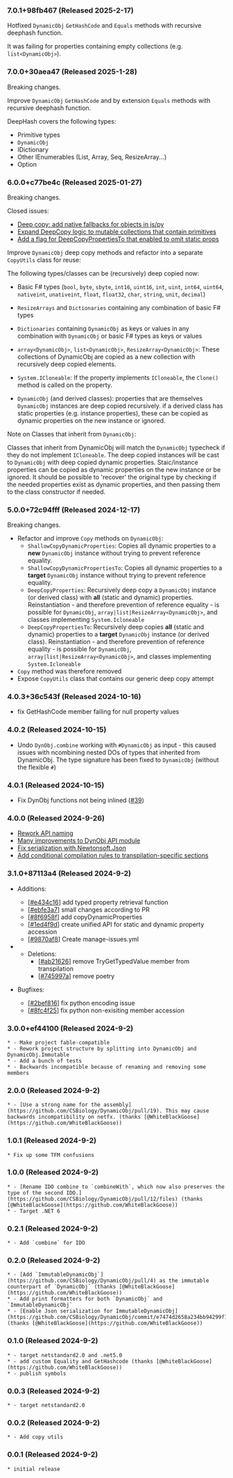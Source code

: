 ### 7.0.1+98fb467 (Released 2025-2-17)

Hotfixed `DynamicObj` `GetHashCode` and `Equals` methods with recursive deephash function.

It was failing for properties containing empty collections (e.g. `list<DynamicObj>`).

### 7.0.0+30aea47 (Released 2025-1-28)

Breaking changes.

Improve `DynamicObj` `GetHashCode` and by extension `Equals` methods with recursive deephash function.

DeepHash covers the following types:

- Primitive types
- `DynamicObj`
- IDictionary
- Other IEnumerables (List, Array, Seq, ResizeArray...)
- Option

### 6.0.0+c77be4c (Released 2025-01-27)

Breaking changes.

Closed issues:
- [Deep copy: add native fallbacks for objects in js/py](https://github.com/CSBiology/DynamicObj/issues/47)
- [Expand DeepCopy logic to mutable collections that contain primitives](https://github.com/CSBiology/DynamicObj/issues/45)
- [Add a flag for DeepCopyPropertiesTo that enabled to omit static props](https://github.com/CSBiology/DynamicObj/issues/44])

Improve `DynamicObj` deep copy methods and refactor into a separate `CopyUtils` class for reuse:

The following types/classes can be (recursively) deep copied now:

- Basic F# types (`bool`, `byte`, `sbyte`, `int16`, `uint16`, `int`, `uint`, `int64`, `uint64`, `nativeint`, `unativeint`, `float`, `float32`, `char`, `string`, `unit`, `decimal`)

- `ResizeArrays` and `Dictionaries` containing any combination of basic F# types

- `Dictionaries` containing `DynamicObj` as keys or values in any combination with `DynamicObj` or basic F# types as keys or values

- `array<DynamicObj>`, `list<DynamicObj>`, `ResizeArray<DynamicObj>`: These collections of DynamicObj are copied as a new collection with recursively deep copied elements.

- `System.ICloneable`: If the property implements `ICloneable`, the `Clone()` method is called on the property.

- `DynamicObj` (and derived classes): properties that are themselves `DynamicObj` instances are deep copied recursively.
  if a derived class has static properties (e.g. instance properties), these can be copied as dynamic properties on the new instance or ignored.

Note on Classes that inherit from `DynamicObj`:

Classes that inherit from DynamicObj will match the `DynamicObj` typecheck if they do not implement `ICloneable`.
The deep copied instances will be cast to `DynamicObj` with deep copied dynamic properties. Staic/instance properties can be copied as dynamic properties on the new instance or be ignored.
It should be possible to 'recover' the original type by checking if the needed properties exist as dynamic properties,
and then passing them to the class constructor if needed.


### 5.0.0+72c94fff (Released 2024-12-17)

Breaking changes.

- Refactor and improve `Copy` methods on `DynamicObj`:
  - `ShallowCopyDynamicProperties`: Copies all dynamic properties to a **new** `DynamicObj` instance without trying to prevent reference equality.
  - `ShallowCopyDynamicPropertiesTo`: Copies all dynamic properties to a **target** `DynamicObj` instance without trying to prevent reference equality.
  - `DeepCopyProperties`: Recursively deep copy a `DynamicObj` instance (or derived class) with **all** (static and dynamic) properties. Reinstantiation - and therefore prevention of reference equality - is possible for `DynamicObj`, `array|list|ResizeArray<DynamicObj>`, and classes implementing `System.Icloneable`
  - `DeepCopyPropertiesTo`: Recursively deep copies **all** (static and dynamic) properties to a **target** `DynamicObj` instance (or derived class). Reinstantiation - and therefore prevention of reference equality - is possible for `DynamicObj`, `array|list|ResizeArray<DynamicObj>`, and classes implementing `System.Icloneable`
- `Copy` method was therefore removed
- Expose `CopyUtils` class that contains our generic deep copy attempt

### 4.0.3+36c543f (Released 2024-10-16)
- fix GetHashCode member failing for null property values 

### 4.0.2 (Released 2024-10-15)

- Undo `DynObj.combine` working with `#DynamicObj` as input - this caused issues with ncombining nested DOs of types that inherited from DynamicObj. The type signature has been fixed to `DynamicObj` (without the flexible `#`)

### 4.0.1 (Released 2024-10-15)

- Fix DynObj functions not being inlined ([#39](https://github.com/CSBiology/DynamicObj/issues/39))

### 4.0.0 (Released 2024-9-26)

- [Rework API naming](https://github.com/CSBiology/DynamicObj/pull/36)
- [Many improvements to DynObj API module](https://github.com/CSBiology/DynamicObj/pull/32)
- [Fix serialization with Newtonsoft.Json](https://github.com/CSBiology/DynamicObj/pull/37)
- [Add conditional compilation rules to transpilation-specific sections](https://github.com/CSBiology/DynamicObj/pull/38)

### 3.1.0+87113a4 (Released 2024-9-2)
* Additions:
    * [[#e434c16](https://github.com/CSBiology/DynamicObj/commit/e434c162459b5c163bd387ef8b6aae4fbe6422cf)] add typed property retrieval function
    * [[#ebfe3a7](https://github.com/CSBiology/DynamicObj/commit/ebfe3a79919a3be02472cef0d87e781bc776ff7c)] small changes according to PR
    * [[#8f6958f](https://github.com/CSBiology/DynamicObj/commit/8f6958f859cebbbd695748ee32092ea20e69b325)] add copyDynamicProperties
    * [[#1ed4f9d](https://github.com/CSBiology/DynamicObj/commit/1ed4f9d84abc26918739eac59879e0f6d9ba27e9)] create unified API for static and dynamic property accession
    * [[#9870af8](https://github.com/CSBiology/DynamicObj/commit/9870af8e0f1f658c0d70321325efa83087d5c81e)] Create manage-issues.yml

* * Deletions:
    * [[#ab21626](https://github.com/CSBiology/DynamicObj/commit/ab2162606334cded61363e6b7006444d0525c5d4)] remove TryGetTypedValue member from transpilation
    * [[#745997a](https://github.com/CSBiology/DynamicObj/commit/745997a1d6239ae3a668bc3d61771dfd77899bc4)] remove poetry
* Bugfixes:
    * [[#2bef816](https://github.com/CSBiology/DynamicObj/commit/2bef816e62925dd8aad6aaae7351c99c06769574)] fix python encoding issue
    * [[#8fc4f25](https://github.com/CSBiology/DynamicObj/commit/8fc4f2552bd87f50a97c3c06b31ab3d14ebb687a)] fix python non-exisiting member accession

### 3.0.0+ef44100 (Released 2024-9-2)
    * - Make project fable-compatible
    * - Rework project structure by splitting into DynamicObj and DynamicObj.Immutable
    * - Add a bunch of tests
    * - Backwards incompatible because of renaming and removing some members

### 2.0.0 (Released 2024-9-2)
    * - [Use a strong name for the assembly](https://github.com/CSBiology/DynamicObj/pull/19). This may cause backwards incompatibility on netfx. (thanks [@WhiteBlackGoose](https://github.com/WhiteBlackGoose))

### 1.0.1 (Released 2024-9-2)
    * Fix up some TFM confusions

### 1.0.0 (Released 2024-9-2)
    * - [Rename IDO combine to `combineWith`, which now also preserves the type of the second IDO.](https://github.com/CSBiology/DynamicObj/pull/12/files) (thanks [@WhiteBlackGoose](https://github.com/WhiteBlackGoose))
    * - Target .NET 6

### 0.2.1 (Released 2024-9-2)
    * - Add `combine` for IDO

### 0.2.0 (Released 2024-9-2)
    * - [Add `ImmutableDynamicObj`](https://github.com/CSBiology/DynamicObj/pull/4) as the immutable counterpart of `DynamicObj` (thanks [@WhiteBlackGoose](https://github.com/WhiteBlackGoose))
    * - Add print formatters for both `DynamicObj` and `ImmutableDynamicObj`
    * - [Enable Json serialization for ImmutableDynamicObj](https://github.com/CSBiology/DynamicObj/commit/e7474d2658a234bb94299f12de30625e04f5f407) (thanks [@WhiteBlackGoose](https://github.com/WhiteBlackGoose))

### 0.1.0 (Released 2024-9-2)
    * - target netstandard2.0 and .net5.0
    * - add custom Equality and GetHashcode (thanks [@WhiteBlackGoose](https://github.com/WhiteBlackGoose))
    * - publish symbols

### 0.0.3 (Released 2024-9-2)
    * - target netstandard2.0

### 0.0.2 (Released 2024-9-2)
    * - Add copy utils

### 0.0.1 (Released 2024-9-2)
    * initial release

